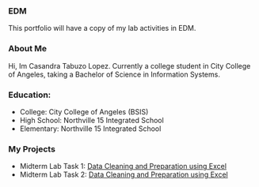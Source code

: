 ### EDM
This portfolio will have a copy of my lab activities in EDM.
### About Me
Hi, Im Casandra Tabuzo Lopez. Currently a college student in City College of Angeles, taking a Bachelor of Science in Information Systems.
### Education:
- College: City College of Angeles (BSIS)
- High School: Northville 15 Integrated School
- Elementary: Northville 15 Integrated School
### My Projects
- Midterm Lab Task 1: [Data Cleaning and Preparation using Excel](Midterm%20Lab%20Task%201/README.md)
- Midterm Lab Task 2: [Data Cleaning and Preparation using Excel]()
